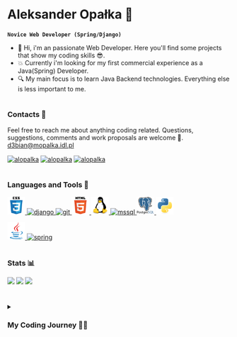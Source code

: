 # Aleksander Opałka 🤖 

**` Novice Web Developer (Spring/Django) `**

- 💨 Hi, i'm an passionate Web Developer. Here you'll find some projects that show my coding skills 😎. 
- 💥 Currently i'm looking for my first commercial experience as a Java(Spring) Developer.
- 🔍 My main focus is to learn Java Backend technologies. Everything else is less important to me.

#

### Contacts 💬 
Feel free to reach me about anything coding related. Questions, suggestions, comments and work proposals are welcome 🤗.
d3bian@mopalka.idl.pl
<p align="left">
<a href="https://linkedin.com/in/alopalka" target="blank"><img align="center" src="https://raw.githubusercontent.com/rahuldkjain/github-profile-readme-generator/master/src/images/icons/Social/linked-in-alt.svg" alt="alopalka" height="30" width="40" /></a>
<a href="https://fb.com/alopalka" target="blank"><img align="center" src="https://raw.githubusercontent.com/rahuldkjain/github-profile-readme-generator/master/src/images/icons/Social/facebook.svg" alt="alopalka" height="30" width="40" /></a>
<a href="https://www.leetcode.com/alopalka" target="blank"><img align="center" src="https://raw.githubusercontent.com/rahuldkjain/github-profile-readme-generator/master/src/images/icons/Social/leet-code.svg" alt="alopalka" height="30" width="40" /></a>
</p>

#

### Languages and Tools 🧰

<p align="left"> <a href="https://www.w3schools.com/css/" target="_blank" rel="noreferrer"> <img src="https://raw.githubusercontent.com/devicons/devicon/master/icons/css3/css3-original-wordmark.svg" alt="css3" width="40" height="40"/> </a> <a href="https://www.djangoproject.com/" target="_blank" rel="noreferrer"> <img src="https://cdn.worldvectorlogo.com/logos/django.svg" alt="django" width="40" height="40"/> </a> <a href="https://git-scm.com/" target="_blank" rel="noreferrer"> <img src="https://www.vectorlogo.zone/logos/git-scm/git-scm-icon.svg" alt="git" width="40" height="40"/> </a> <a href="https://www.w3.org/html/" target="_blank" rel="noreferrer"> <img src="https://raw.githubusercontent.com/devicons/devicon/master/icons/html5/html5-original-wordmark.svg" alt="html5" width="40" height="40"/> </a> <a href="https://www.linux.org/" target="_blank" rel="noreferrer"> <img src="https://raw.githubusercontent.com/devicons/devicon/master/icons/linux/linux-original.svg" alt="linux" width="40" height="40"/> </a> <a href="https://www.microsoft.com/en-us/sql-server" target="_blank" rel="noreferrer"> <img src="https://www.svgrepo.com/show/303229/microsoft-sql-server-logo.svg" alt="mssql" width="40" height="40"/> </a> <a href="https://www.postgresql.org" target="_blank" rel="noreferrer"> <img src="https://raw.githubusercontent.com/devicons/devicon/master/icons/postgresql/postgresql-original-wordmark.svg" alt="postgresql" width="40" height="40"/> </a> <a href="https://www.python.org" target="_blank" rel="noreferrer"> <img src="https://raw.githubusercontent.com/devicons/devicon/master/icons/python/python-original.svg" alt="python" width="40" height="40"/> </a> </p>
<p align="left"> <a href="https://www.java.com" target="_blank" rel="noreferrer"> <img src="https://raw.githubusercontent.com/devicons/devicon/master/icons/java/java-original.svg" alt="java" width="40" height="40"/> </a> <a href="https://spring.io/" target="_blank" rel="noreferrer"> <img src="https://www.vectorlogo.zone/logos/springio/springio-icon.svg" alt="spring" width="40" height="40"/> </a> </p>

#

### Stats 📊

<img src="https://komarev.com/ghpvc/?username=alopalka&color=orange">
<img src="https://github-readme-stats.vercel.app/api/top-langs/?username=alopalka&theme=github_dark&count_private=false&layout=compact">
<img src="https://github-readme-stats.vercel.app/api?username=alopalka&count_private=false&show_icons=true&theme=github_dark">

#

<details>
 <summary><h3>My Coding Journey 👨‍💻</h3></summary>
   My programming journey started when I was 18 years old in 2020. Back then Python was my main focus. I make many mistake such as not execising my skills and only learning. After that in August 2021 I got opportunity to start working on first semi-commercial project for my father company. Project was just a e-commerce shop which is integrated to Wapro-Mag DB. Doing that taught me a lot about full-stack development. It took me 1 year. Now website is finished.
 However after finishing that i started to look for a job as a Django Junior Developer in polish labor market. Focusing on python technologies was mistake due to fact that our labor market is occupied by Java and C#. The number of job offers was small. In October of 2022 i decided to start learning Java and now after hustling for few months i want to get job as a Trainee/Junior Java Developer.
